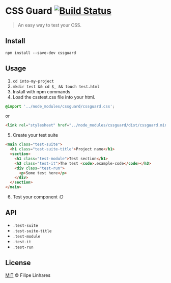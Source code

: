 # CSS Guard [![Build Status](https://travis-ci.org/filipelinhares/cssguard.svg?branch=master)](https://travis-ci.org/filipelinhares/cssguard)
> An easy way to test your CSS.

## Install
```
npm install --save-dev cssguard
```

## Usage
1. `cd into-my-project`
2. `mkdir test && cd $_ && touch test.html`
3. Install with npm commands
4. Load the csstest.css file into your html.

  ```css
  @import '../node_modules/cssguard/cssguard.css';
  ```
  or
  ```html
  <link rel="stylesheet" href="../node_modules/cssguard/dist/cssguard.min.css">
  ```
5. Create your test suite

  ```html
  <main class="test-suite">
    <h1 class="test-suite-title">Project name</h1>
    <section>
      <h1 class="test-module">Test section</h1>
      <h3 class="test-it">The test <code>.example-code</code></h3>
      <div class="test-run">
        <p>Some test here</p>
      </div>
    </section>
  </main>
  ```
6. Test your component :D

## API
- `.test-suite`
- `.test-suite-title`
- `.test-module`
- `.test-it`
- `.test-run`

## License
[MIT](LICENSE.md) © Filipe Linhares
